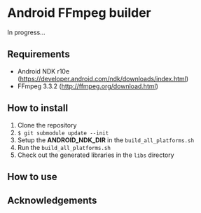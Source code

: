 Android FFmpeg builder
======================

In progress...


Requirements
------------

- Android NDK r10e (https://developer.android.com/ndk/downloads/index.html)
- FFmpeg 3.3.2 (http://ffmpeg.org/download.html)

How to install
--------------

1. Clone the repository
2. `$ git submodule update --init`
3. Setup the **ANDROID_NDK_DIR** in the `build_all_platforms.sh`
4. Run the `build_all_platforms.sh`
5. Check out the generated libraries in the `libs` directory

How to use
----------



Acknowledgements
----------------
